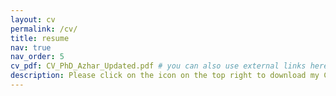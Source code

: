 ```yaml
---
layout: cv
permalink: /cv/
title: resume
nav: true
nav_order: 5
cv_pdf: CV_PhD_Azhar_Updated.pdf # you can also use external links here
description: Please click on the icon on the top right to download my CV.
---
```

